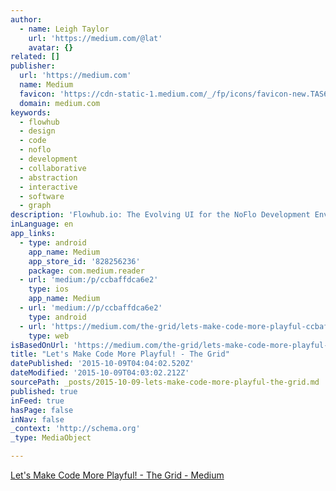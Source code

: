 ```yaml
---
author:
  - name: Leigh Taylor
    url: 'https://medium.com/@lat'
    avatar: {}
related: []
publisher:
  url: 'https://medium.com'
  name: Medium
  favicon: 'https://cdn-static-1.medium.com/_/fp/icons/favicon-new.TAS6uQ-Y7kcKgi0xjcYHXw.ico'
  domain: medium.com
keywords:
  - flowhub
  - design
  - code
  - noflo
  - development
  - collaborative
  - abstraction
  - interactive
  - software
  - graph
description: 'Flowhub.io: The Evolving UI for the NoFlo Development Environment. I recently wrote about my frustrations with Photoshop - feeling detached from the collaborative environment where we build our software, systems and products: Photoshop is not a Design Tool. How I aim to collaborate with the team at NoFlo is by bringing tools and systems together and bridging the gap between design and development.'
inLanguage: en
app_links:
  - type: android
    app_name: Medium
    app_store_id: '828256236'
    package: com.medium.reader
  - url: 'medium:/p/ccbaffdca6e2'
    type: ios
    app_name: Medium
  - url: 'medium://p/ccbaffdca6e2'
    type: android
  - url: 'https://medium.com/the-grid/lets-make-code-more-playful-ccbaffdca6e2'
    type: web
isBasedOnUrl: 'https://medium.com/the-grid/lets-make-code-more-playful-ccbaffdca6e2'
title: "Let's Make Code More Playful! - The Grid"
datePublished: '2015-10-09T04:04:02.520Z'
dateModified: '2015-10-09T04:03:02.212Z'
sourcePath: _posts/2015-10-09-lets-make-code-more-playful-the-grid.md
published: true
inFeed: true
hasPage: false
inNav: false
_context: 'http://schema.org'
_type: MediaObject

---
```

[Let's Make Code More Playful! - The Grid - Medium][0]

[0]: https://medium.com/the-grid/lets-make-code-more-playful-ccbaffdca6e2